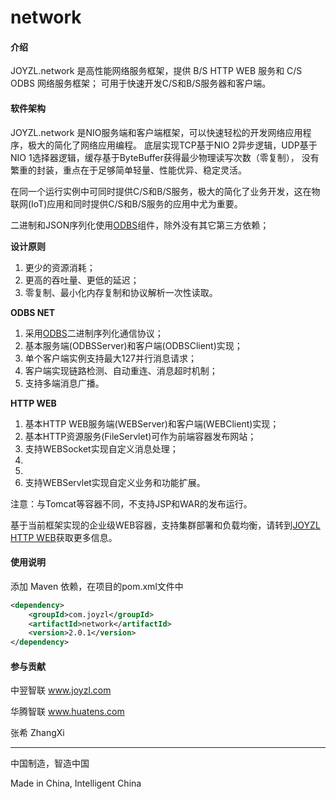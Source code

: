 # network

#### 介绍

JOYZL.network 是高性能网络服务框架，提供 B/S HTTP WEB 服务和 C/S ODBS 网络服务框架；
可用于快速开发C/S和B/S服务器和客户端。

#### 软件架构

JOYZL.network 是NIO服务端和客户端框架，可以快速轻松的开发网络应用程序，极大的简化了网络应用编程。
底层实现TCP基于NIO 2异步逻辑，UDP基于NIO 1选择器逻辑，缓存基于ByteBuffer获得最少物理读写次数（零复制），
没有繁重的封装，重点在于足够简单轻量、性能优异、稳定灵活。

在同一个运行实例中可同时提供C/S和B/S服务，极大的简化了业务开发，这在物联网(IoT)应用和同时提供C/S和B/S服务的应用中尤为重要。

二进制和JSON序列化使用[ODBS](https://github.com/JoyLinks/odbs)组件，除外没有其它第三方依赖；

**设计原则**

1. 更少的资源消耗；
2. 更高的吞吐量、更低的延迟；
3. 零复制、最小化内存复制和协议解析一次性读取。

**ODBS NET**

1. 采用[ODBS](https://github.com/JoyLinks/odbs)二进制序列化通信协议；
2. 基本服务端(ODBSServer)和客户端(ODBSClient)实现；
3. 单个客户端实例支持最大127并行消息请求；
4. 客户端实现链路检测、自动重连、消息超时机制；
5. 支持多端消息广播。

**HTTP WEB**

1. 基本HTTP WEB服务端(WEBServer)和客户端(WEBClient)实现；
2. 基本HTTP资源服务(FileServlet)可作为前端容器发布网站；
3. 支持WEBSocket实现自定义消息处理；
4. 
5. 
6. 支持WEBServlet实现自定义业务和功能扩展。

注意：与Tomcat等容器不同，不支持JSP和WAR的发布运行。

基于当前框架实现的企业级WEB容器，支持集群部署和负载均衡，请转到[JOYZL HTTP WEB](www.hoyzl.com)获取更多信息。

#### 使用说明

添加 Maven 依赖，在项目的pom.xml文件中

```xml
<dependency>
	<groupId>com.joyzl</groupId>
	<artifactId>network</artifactId>
	<version>2.0.1</version>
</dependency>
```


#### 参与贡献

中翌智联 www.joyzl.com

华腾智联 www.huatens.com

张希 ZhangXi


---


中国制造，智造中国

Made in China, Intelligent China

